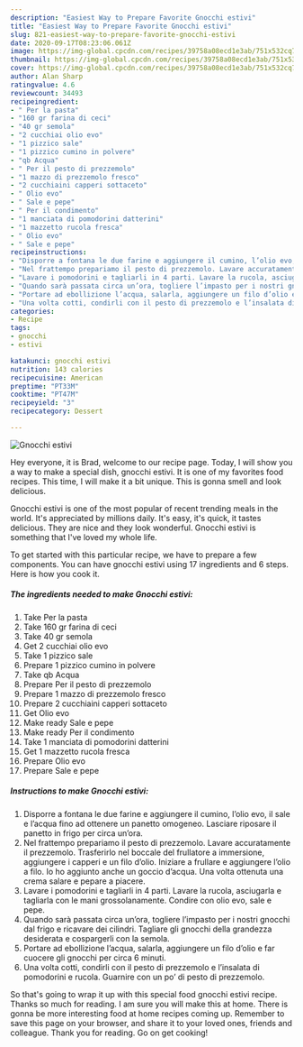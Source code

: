 ```yaml
---
description: "Easiest Way to Prepare Favorite Gnocchi estivi"
title: "Easiest Way to Prepare Favorite Gnocchi estivi"
slug: 821-easiest-way-to-prepare-favorite-gnocchi-estivi
date: 2020-09-17T08:23:06.061Z
image: https://img-global.cpcdn.com/recipes/39758a08ecd1e3ab/751x532cq70/gnocchi-estivi-recipe-main-photo.jpg
thumbnail: https://img-global.cpcdn.com/recipes/39758a08ecd1e3ab/751x532cq70/gnocchi-estivi-recipe-main-photo.jpg
cover: https://img-global.cpcdn.com/recipes/39758a08ecd1e3ab/751x532cq70/gnocchi-estivi-recipe-main-photo.jpg
author: Alan Sharp
ratingvalue: 4.6
reviewcount: 34493
recipeingredient:
- " Per la pasta"
- "160 gr farina di ceci"
- "40 gr semola"
- "2 cucchiai olio evo"
- "1 pizzico sale"
- "1 pizzico cumino in polvere"
- "qb Acqua"
- " Per il pesto di prezzemolo"
- "1 mazzo di prezzemolo fresco"
- "2 cucchiaini capperi sottaceto"
- " Olio evo"
- " Sale e pepe"
- " Per il condimento"
- "1 manciata di pomodorini datterini"
- "1 mazzetto rucola fresca"
- " Olio evo"
- " Sale e pepe"
recipeinstructions:
- "Disporre a fontana le due farine e aggiungere il cumino, l’olio evo, il sale e l’acqua fino ad ottenere un panetto omogeneo. Lasciare riposare il panetto in frigo per circa un’ora."
- "Nel frattempo prepariamo il pesto di prezzemolo. Lavare accuratamente il prezzemolo. Trasferirlo nel boccale del frullatore a immersione, aggiungere i capperi e un filo d’olio. Iniziare a frullare e aggiungere l’olio a filo. Io ho aggiunto anche un goccio d’acqua. Una volta ottenuta una crema salare e pepare a piacere."
- "Lavare i pomodorini e tagliarli in 4 parti. Lavare la rucola, asciugarla e tagliarla con le mani grossolanamente. Condire con olio evo, sale e pepe."
- "Quando sarà passata circa un’ora, togliere l’impasto per i nostri gnocchi dal frigo e ricavare dei cilindri. Tagliare gli gnocchi della grandezza desiderata e cospargerli con la semola."
- "Portare ad ebollizione l’acqua, salarla, aggiungere un filo d’olio e far cuocere gli gnocchi per circa 6 minuti."
- "Una volta cotti, condirli con il pesto di prezzemolo e l’insalata di pomodorini e rucola. Guarnire con un po’ di pesto di prezzemolo."
categories:
- Recipe
tags:
- gnocchi
- estivi

katakunci: gnocchi estivi 
nutrition: 143 calories
recipecuisine: American
preptime: "PT33M"
cooktime: "PT47M"
recipeyield: "3"
recipecategory: Dessert

---
```



![Gnocchi estivi](https://img-global.cpcdn.com/recipes/39758a08ecd1e3ab/751x532cq70/gnocchi-estivi-recipe-main-photo.jpg)

Hey everyone, it is Brad, welcome to our recipe page. Today, I will show you a way to make a special dish, gnocchi estivi. It is one of my favorites food recipes. This time, I will make it a bit unique. This is gonna smell and look delicious.



Gnocchi estivi is one of the most popular of recent trending meals in the world. It's appreciated by millions daily. It's easy, it's quick, it tastes delicious. They are nice and they look wonderful. Gnocchi estivi is something that I've loved my whole life.


To get started with this particular recipe, we have to prepare a few components. You can have gnocchi estivi using 17 ingredients and 6 steps. Here is how you cook it.

<!--inarticleads1-->

##### The ingredients needed to make Gnocchi estivi:

1. Take  Per la pasta
1. Take 160 gr farina di ceci
1. Take 40 gr semola
1. Get 2 cucchiai olio evo
1. Take 1 pizzico sale
1. Prepare 1 pizzico cumino in polvere
1. Take qb Acqua
1. Prepare  Per il pesto di prezzemolo
1. Prepare 1 mazzo di prezzemolo fresco
1. Prepare 2 cucchiaini capperi sottaceto
1. Get  Olio evo
1. Make ready  Sale e pepe
1. Make ready  Per il condimento
1. Take 1 manciata di pomodorini datterini
1. Get 1 mazzetto rucola fresca
1. Prepare  Olio evo
1. Prepare  Sale e pepe




<!--inarticleads2-->

##### Instructions to make Gnocchi estivi:

1. Disporre a fontana le due farine e aggiungere il cumino, l’olio evo, il sale e l’acqua fino ad ottenere un panetto omogeneo. Lasciare riposare il panetto in frigo per circa un’ora.
1. Nel frattempo prepariamo il pesto di prezzemolo. Lavare accuratamente il prezzemolo. Trasferirlo nel boccale del frullatore a immersione, aggiungere i capperi e un filo d’olio. Iniziare a frullare e aggiungere l’olio a filo. Io ho aggiunto anche un goccio d’acqua. Una volta ottenuta una crema salare e pepare a piacere.
1. Lavare i pomodorini e tagliarli in 4 parti. Lavare la rucola, asciugarla e tagliarla con le mani grossolanamente. Condire con olio evo, sale e pepe.
1. Quando sarà passata circa un’ora, togliere l’impasto per i nostri gnocchi dal frigo e ricavare dei cilindri. Tagliare gli gnocchi della grandezza desiderata e cospargerli con la semola.
1. Portare ad ebollizione l’acqua, salarla, aggiungere un filo d’olio e far cuocere gli gnocchi per circa 6 minuti.
1. Una volta cotti, condirli con il pesto di prezzemolo e l’insalata di pomodorini e rucola. Guarnire con un po’ di pesto di prezzemolo.




So that's going to wrap it up with this special food gnocchi estivi recipe. Thanks so much for reading. I am sure you will make this at home. There is gonna be more interesting food at home recipes coming up. Remember to save this page on your browser, and share it to your loved ones, friends and colleague. Thank you for reading. Go on get cooking!
